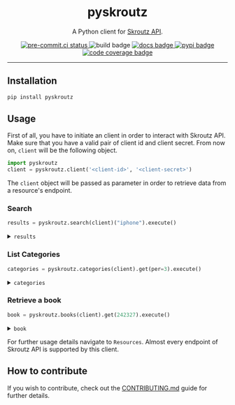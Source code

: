 <div align="center">
    <h1>pyskroutz</h1>
    <p>A Python client for <a href="https://developer.skroutz.gr/api/v3/">Skroutz API</a>.</p>
    <a href="https://results.pre-commit.ci/latest/github/sp1thas/pyskroutz/master">
        <img src="https://results.pre-commit.ci/badge/github/sp1thas/pyskroutz/master.svg" alt="pre-commit.ci status">
    </a>
    <img src="https://github.com/sp1thas/pyskroutz/workflows/build/badge.svg" alt="build badge">
    <a href="https://pyskroutz.simakis.me/?utm=gh">
       <img src="https://readthedocs.org/projects/pyskroutz/badge/?version=latest" alt="docs badge">
    </a>
    <a href="https://pypi.python.org/pypi/pyskroutz/">
        <img src="https://img.shields.io/pypi/v/pyskroutz.svg" alt="pypi badge" />
    </a>
    <a href="https://codecov.io/gh/sp1thas/pyskroutz">
        <img alt="code coverage badge" src="https://codecov.io/gh/sp1thas/pyskroutz/branch/master/graph/badge.svg?token=WTYZU0ENYX" />
    </a>
</div>
<hr>


## Installation
```bash
pip install pyskroutz
```

## Usage

First of all, you have to initiate an client in order to interact with Skroutz API. Make sure that you have a valid pair of client id and client secret. From now on, `client` will be the following object.

```python
import pyskroutz
client = pyskroutz.client('<client-id>', '<client-secret>')
```

The `client` object will be passed as parameter in order to retrieve data from a resource's endpoint.

### Search

```python
results = pyskroutz.search(client)("iphone").execute()
```
<details>
    <summary><code>results</code></summary>

```python
SearchResultsList(
    categories=[],
    meta=SearchMeta(
        q=None,
        alternatives=[],
        strong_matches=StrongMatcheItem(
            sku=None,
            manufacturer=ManufacturerItem(
                id=356,
                name="Apple",
                image_url=HttpUrl(
                    "https://a.scdn.gr/ds/manufacturers/356/20160322115406_ae6f9a87.png",
                    scheme="https",
                    host="a.scdn.gr",
                    tld="gr",
                    host_type="domain",
                    path="/ds/manufacturers/356/20160322115406_ae6f9a87.png",
                ),
            ),
        ),
        pagination=PaginationItem(page=1, per=25, total_pages=0, total_results=0),
    ),
)
```
</details>

### List Categories

```python
categories = pyskroutz.categories(client).get(per=3).execute()
```
<details>
    <summary><code>categories</code></summary>

```python
CategoryList(
    categories=[
        CategoryItem(
            web_uri=HttpUrl(
                "https://skroutz.gr/c/1/statherh-tilefwnia.html",
                scheme="https",
                host="skroutz.gr",
                tld="gr",
                host_type="domain",
                path="/c/1/statherh-tilefwnia.html",
            ),
            id=1,
            name="Σταθερή Τηλεφωνία",
            children_count=5,
            image_url=HttpUrl(
                "https://c.scdn.gr/ds/categories/1/20171113120915_72fa0f63.jpeg",
                scheme="https",
                host="c.scdn.gr",
                tld="gr",
                host_type="domain",
                path="/ds/categories/1/20171113120915_72fa0f63.jpeg",
            ),
            parent_id=2,
            fashion=True,
            layout_mode="tiles",
            code="statherh-tilefwnia",
            path="76,1269,2,1",
            show_specifications=False,
            manufacturer_title="Κατασκευαστές",
        ),
        CategoryItem(
            web_uri=HttpUrl(
                "https://skroutz.gr/c/2/tilefwnia.html",
                scheme="https",
                host="skroutz.gr",
                tld="gr",
                host_type="domain",
                path="/c/2/tilefwnia.html",
            ),
            id=2,
            name="Τηλεφωνία",
            children_count=2,
            image_url=HttpUrl(
                "https://b.scdn.gr/ds/categories/2/20171113120916_9d335c35.jpeg",
                scheme="https",
                host="b.scdn.gr",
                tld="gr",
                host_type="domain",
                path="/ds/categories/2/20171113120916_9d335c35.jpeg",
            ),
            parent_id=1269,
            fashion=True,
            layout_mode="tiles",
            code="tilefwnia",
            path="76,1269,2",
            show_specifications=False,
            manufacturer_title="Κατασκευαστές",
        ),
        CategoryItem(
            web_uri=HttpUrl(
                "https://skroutz.gr/c/5/photografia-video.html",
                scheme="https",
                host="skroutz.gr",
                tld="gr",
                host_type="domain",
                path="/c/5/photografia-video.html",
            ),
            id=5,
            name="Φωτογραφία & Video",
            children_count=4,
            image_url=HttpUrl(
                "https://b.scdn.gr/ds/categories/5/20171113120916_dfd75306.jpeg",
                scheme="https",
                host="b.scdn.gr",
                tld="gr",
                host_type="domain",
                path="/ds/categories/5/20171113120916_dfd75306.jpeg",
            ),
            parent_id=1269,
            fashion=True,
            layout_mode="tiles",
            code="photografia-video",
            path="76,1269,5",
            show_specifications=False,
            manufacturer_title="Κατασκευαστές",
        ),
    ],
    meta=MetaItemBase(
        available_filters=None,
        order_by=None,
        order_by_methods=None,
        pagination=PaginationItem(page=1, per=3, total_pages=1251, total_results=3751),
        personalization=None,
        sku_rating_breakdown=None,
        sku_reviews_aggregation=None,
    ),
)
```
</details>

### Retrieve a book

```python
book = pyskroutz.books(client).get(242327).execute()
```
<details>
    <summary><code>book</code></summary>

```python
BooksRetrieve(
    book=BookItem(
        web_uri=HttpUrl(
            "https://www.skroutz.gr/books/242327.%CE%9F-%CE%A7%CE%AC%CF%81%CE%B9-%CE%A0%CF%8C%CF%84%CE%B5%CF%81-%CE%BA%CE%B1%CE%B9-%CE%B7-%CF%86%CE%B9%CE%BB%CE%BF%CF%83%CE%BF%CF%86%CE%B9%CE%BA%CE%AE-%CE%BB%CE%AF%CE%B8%CE%BF%CF%82.html",
            scheme="https",
            host="www.skroutz.gr",
            tld="gr",
            host_type="domain",
            path="/books/242327.%CE%9F-%CE%A7%CE%AC%CF%81%CE%B9-%CE%A0%CF%8C%CF%84%CE%B5%CF%81-%CE%BA%CE%B1%CE%B9-%CE%B7-%CF%86%CE%B9%CE%BB%CE%BF%CF%83%CE%BF%CF%86%CE%B9%CE%BA%CE%AE-%CE%BB%CE%AF%CE%B8%CE%BF%CF%82.html",
        ),
        price_max=12.96,
        price_min=6.61,
        reviewable=True,
        reviews_count=15,
        reviewscore=4.93333,
        shop_count=42,
        id=242327,
        name="Ο Χάρι Πότερ και η φιλοσοφική λίθος",
        main_author_id=385,
        main_author="J. K. Rowling",
        images=ImageItemBase(
            alternatives=None,
            main=HttpUrl(
                "https://b.scdn.gr/images/sku_main_images/000242/242327/medium_20200219102603_o_chari_poter_kai_i_filosofiki_lithos.jpeg",
                scheme="https",
                host="b.scdn.gr",
                tld="gr",
                host_type="domain",
                path="/images/sku_main_images/000242/242327/medium_20200219102603_o_chari_poter_kai_i_filosofiki_lithos.jpeg",
            ),
        ),
    )
)
```
</details>

For further usage details navigate to `Resources`. Almost every endpoint of Skroutz API is supported by this client.

## How to contribute

If you wish to contribute, check out the [CONTRIBUTING.md](docs/contributing.md) guide for further details.
